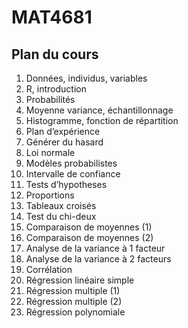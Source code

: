# MAT4681


## Plan du cours


1. Données, individus, variables
2. R, introduction
3. Probabilités
4. Moyenne variance, échantillonnage
5. Histogramme, fonction de répartition
6. Plan d’expérience
7. Générer du hasard
8. Loi normale
9. Modèles probabilistes
10. Intervalle de confiance
11. Tests d’hypotheses
12. Proportions
13. Tableaux croisés 
14. Test du chi-deux
15. Comparaison de moyennes (1)
16. Comparaison de moyennes (2)
17. Analyse de la variance à 1 facteur
18. Analyse de la variance à 2 facteurs
19. Corrélation
20. Régression linéaire simple
21. Régression multiple (1)
22. Régression multiple (2)
23. Régression polynomiale
